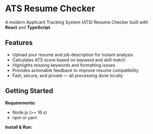 # ATS Resume Checker

A modern Applicant Tracking System (ATS) Resume Checker built with **React** and **TypeScript**.

## Features

- Upload your resume and job description for instant analysis
- Calculates ATS score based on keyword and skill match
- Highlights missing keywords and formatting issues
- Provides actionable feedback to improve resume compatibility
- Fast, secure, and private — all processing done locally

## Getting Started

**Requirements:**
- Node.js (>= 16.x)
- npm or yarn

**Install & Run:**
